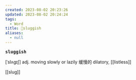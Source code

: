 ```yaml
---
created: 2023-08-02 20:23:26
updated: 2023-08-02 20:24:24
tags:
  - Word
title: 📖sluggish
aliases:
  - null
---
```


<pre><strong>sluggish</strong></pre>
[ˈslʌgɪʃ]
adj. moving slowly or lazily 缓慢的
dilatory, [[listless]]

[[slug]]